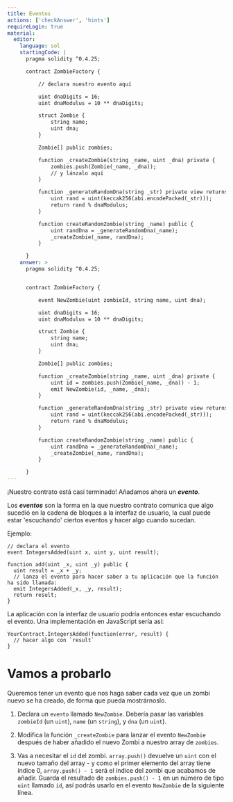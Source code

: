 ```yaml
---
title: Eventos
actions: ['checkAnswer', 'hints']
requireLogin: true
material:
  editor:
    language: sol
    startingCode: |
      pragma solidity ^0.4.25;

      contract ZombieFactory {

          // declara nuestro evento aquí

          uint dnaDigits = 16;
          uint dnaModulus = 10 ** dnaDigits;

          struct Zombie {
              string name;
              uint dna;
          }

          Zombie[] public zombies;

          function _createZombie(string _name, uint _dna) private {
              zombies.push(Zombie(_name, _dna));
              // y lánzalo aquí
          }

          function _generateRandomDna(string _str) private view returns (uint) {
              uint rand = uint(keccak256(abi.encodePacked(_str)));
              return rand % dnaModulus;
          }

          function createRandomZombie(string _name) public {
              uint randDna = _generateRandomDna(_name);
              _createZombie(_name, randDna);
          }

      }
    answer: >
      pragma solidity ^0.4.25;


      contract ZombieFactory {

          event NewZombie(uint zombieId, string name, uint dna);

          uint dnaDigits = 16;
          uint dnaModulus = 10 ** dnaDigits;

          struct Zombie {
              string name;
              uint dna;
          }

          Zombie[] public zombies;

          function _createZombie(string _name, uint _dna) private {
              uint id = zombies.push(Zombie(_name, _dna)) - 1;
              emit NewZombie(id, _name, _dna);
          }

          function _generateRandomDna(string _str) private view returns (uint) {
              uint rand = uint(keccak256(abi.encodePacked(_str)));
              return rand % dnaModulus;
          }

          function createRandomZombie(string _name) public {
              uint randDna = _generateRandomDna(_name);
              _createZombie(_name, randDna);
          }

      }
---
```


¡Nuestro contrato está casi terminado! Añadamos ahora un **_evento_**.

Los **_eventos_** son la forma en la que nuestro contrato comunica que algo sucedió en la cadena de bloques a la interfaz de usuario, la cual puede estar 'escuchando' ciertos eventos y hacer algo cuando sucedan.

Ejemplo:

```
// declara el evento
event IntegersAdded(uint x, uint y, uint result);

function add(uint _x, uint _y) public {
  uint result = _x + _y;
  // lanza el evento para hacer saber a tu aplicación que la función ha sido llamada:
  emit IntegersAdded(_x, _y, result);
  return result;
}
```
La aplicación con la interfaz de usuario podría entonces estar escuchando el evento. Una implementación en JavaScript sería así:

```
YourContract.IntegersAdded(function(error, result) {
  // hacer algo con `result`
}
```

# Vamos a probarlo

Queremos tener un evento que nos haga saber cada vez que un zombi nuevo se ha creado, de forma que pueda mostrárnoslo.

1. Declara un `evento` llamado `NewZombie`. Debería pasar las variables `zombieId` (un `uint`), `name` (un `string`), y `dna` (un `uint`).

2. Modifica la función `_createZombie` para lanzar el evento `NewZombie` después de haber añadido el nuevo Zombi a nuestro array de `zombies`.

3. Vas a necesitar el `id` del zombi. `array.push()` devuelve un `uint` con el nuevo tamaño del array - y como el primer elemento del array tiene índice 0, `array.push() - 1` será el índice del zombi que acabamos de añadir. Guarda el resultado de `zombies.push() - 1` en un número de tipo `uint` llamado `id`, así podrás usarlo en el evento `NewZombie` de la siguiente línea.
